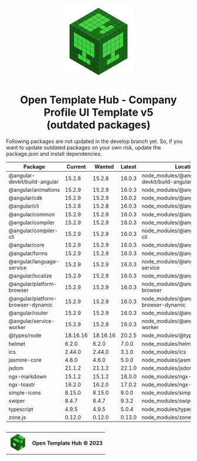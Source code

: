 <p align="center">
  <a href="https://opentemplatehub.com">
    <img src="https://raw.githubusercontent.com/open-template-hub/open-template-hub.github.io/master/assets/logo/ui/web-ui-logo.png" alt="Logo" width=200>
  </a>
</p>


<h1 align="center">
Open Template Hub - Company Profile UI Template v5
  <br/>
(outdated packages)
</h1>

Following packages are not updated in the develop branch yet. So, if you want to update outdated packages on your own risk, update the package.json and install dependencies.

| Package | Current | Wanted | Latest | Location |
| --- | --- | --- | --- | --- |
| @angular-devkit/build-angular | 15.2.8 | 15.2.8 | 16.0.3 | node_modules/@angular-devkit/build-angular |
| @angular/animations | 15.2.9 | 15.2.9 | 16.0.3 | node_modules/@angular/animations |
| @angular/cdk | 15.2.9 | 15.2.9 | 16.0.2 | node_modules/@angular/cdk |
| @angular/cli | 15.2.8 | 15.2.8 | 16.0.3 | node_modules/@angular/cli |
| @angular/common | 15.2.9 | 15.2.9 | 16.0.3 | node_modules/@angular/common |
| @angular/compiler | 15.2.9 | 15.2.9 | 16.0.3 | node_modules/@angular/compiler |
| @angular/compiler-cli | 15.2.9 | 15.2.9 | 16.0.3 | node_modules/@angular/compiler-cli |
| @angular/core | 15.2.9 | 15.2.9 | 16.0.3 | node_modules/@angular/core |
| @angular/forms | 15.2.9 | 15.2.9 | 16.0.3 | node_modules/@angular/forms |
| @angular/language-service | 15.2.9 | 15.2.9 | 16.0.3 | node_modules/@angular/language-service |
| @angular/localize | 15.2.9 | 15.2.9 | 16.0.3 | node_modules/@angular/localize |
| @angular/platform-browser | 15.2.9 | 15.2.9 | 16.0.3 | node_modules/@angular/platform-browser |
| @angular/platform-browser-dynamic | 15.2.9 | 15.2.9 | 16.0.3 | node_modules/@angular/platform-browser-dynamic |
| @angular/router | 15.2.9 | 15.2.9 | 16.0.3 | node_modules/@angular/router |
| @angular/service-worker | 15.2.9 | 15.2.9 | 16.0.3 | node_modules/@angular/service-worker |
| @types/node | 18.16.16 | 18.16.16 | 20.2.5 | node_modules/@types/node |
| helmet | 6.2.0 | 6.2.0 | 7.0.0 | node_modules/helmet |
| ics | 2.44.0 | 2.44.0 | 3.1.0 | node_modules/ics |
| jasmine-core | 4.6.0 | 4.6.0 | 5.0.0 | node_modules/jasmine-core |
| jsdom | 21.1.2 | 21.1.2 | 22.1.0 | node_modules/jsdom |
| ngx-markdown | 15.1.2 | 15.1.2 | 16.0.0 | node_modules/ngx-markdown |
| ngx-toastr | 16.2.0 | 16.2.0 | 17.0.2 | node_modules/ngx-toastr |
| simple-icons | 8.15.0 | 8.15.0 | 9.0.0 | node_modules/simple-icons |
| swiper | 8.4.7 | 8.4.7 | 9.3.2 | node_modules/swiper |
| typescript | 4.9.5 | 4.9.5 | 5.0.4 | node_modules/typescript |
| zone.js | 0.12.0 | 0.12.0 | 0.13.0 | node_modules/zone.js |

<table align="right"><tr><td><a href="https://opentemplatehub.com"><img src="https://raw.githubusercontent.com/open-template-hub/open-template-hub.github.io/master/assets/logo/brand-logo.png" width="50px" alt="oth"/></a></td><td><b>Open Template Hub © 2023</b></td></tr></table>

